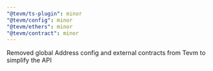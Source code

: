 ```yaml
---
"@tevm/ts-plugin": minor
"@tevm/config": minor
"@tevm/ethers": minor
"@tevm/contract": minor
---
```


Removed global Address config and external contracts from Tevm to simplify the API
